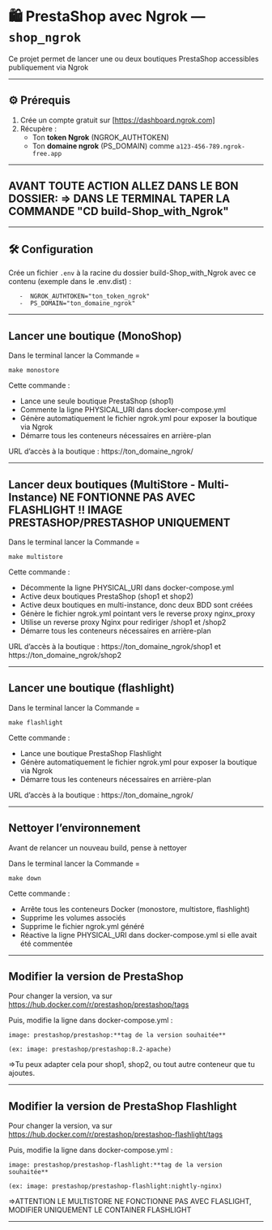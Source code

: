 # 🛍️ PrestaShop avec Ngrok — `shop_ngrok`

Ce projet permet de lancer une ou deux boutiques PrestaShop accessibles publiquement via Ngrok

---

## ⚙️ Prérequis

1. Crée un compte gratuit sur [https://dashboard.ngrok.com]
2. Récupère :
   - Ton **token Ngrok** (NGROK_AUTHTOKEN)
   - Ton **domaine ngrok** (PS_DOMAIN) comme `a123-456-789.ngrok-free.app`

---

##  AVANT TOUTE ACTION ALLEZ DANS LE BON DOSSIER: => DANS LE TERMINAL TAPER LA COMMANDE "CD build-Shop_with_Ngrok"

---

## 🛠️ Configuration

Crée un fichier `.env` à la racine du dossier build-Shop_with_Ngrok avec ce contenu (exemple dans le .env.dist) :
```
   -  NGROK_AUTHTOKEN="ton_token_ngrok"
   -  PS_DOMAIN="ton_domaine_ngrok"

```
---

## Lancer une boutique (MonoShop)

Dans le terminal lancer la Commande = 

```make monostore```
      
Cette commande :
   - Lance une seule boutique PrestaShop (shop1)
   - Commente la ligne PHYSICAL_URI dans docker-compose.yml
   - Génère automatiquement le fichier ngrok.yml pour exposer la boutique via Ngrok
   - Démarre tous les conteneurs nécessaires en arrière-plan

URL d’accès à la boutique : https://ton_domaine_ngrok/

---

## Lancer deux boutiques (MultiStore - Multi-Instance) NE FONTIONNE PAS AVEC FLASHLIGHT !! IMAGE PRESTASHOP/PRESTASHOP UNIQUEMENT

Dans le terminal lancer la Commande = 

```make multistore```

Cette commande :
   - Décommente la ligne PHYSICAL_URI dans docker-compose.yml
   - Active deux boutiques PrestaShop (shop1 et shop2)
   - Active deux boutiques en multi-instance, donc deux BDD sont créées
   - Génère le fichier ngrok.yml pointant vers le reverse proxy nginx_proxy
   - Utilise un reverse proxy Nginx pour rediriger /shop1 et /shop2
   - Démarre tous les conteneurs nécessaires en arrière-plan

URL d’accès à la boutique : https://ton_domaine_ngrok/shop1 et https://ton_domaine_ngrok/shop2

---

## Lancer une boutique (flashlight)

Dans le terminal lancer la Commande = 

```make flashlight```
      
Cette commande :
   - Lance une boutique PrestaShop Flashlight
   - Génère automatiquement le fichier ngrok.yml pour exposer la boutique via Ngrok
   - Démarre tous les conteneurs nécessaires en arrière-plan

URL d’accès à la boutique : https://ton_domaine_ngrok/

---

## Nettoyer l’environnement

Avant de relancer un nouveau build, pense à nettoyer 

Dans le terminal lancer la Commande = 

```make down```

Cette commande :
   - Arrête tous les conteneurs Docker (monostore, multistore, flashlight)
   - Supprime les volumes associés
   - Supprime le fichier ngrok.yml généré
   - Réactive la ligne PHYSICAL_URI dans docker-compose.yml si elle avait été commentée

---

## Modifier la version de PrestaShop

Pour changer la version, va sur https://hub.docker.com/r/prestashop/prestashop/tags

Puis, modifie la ligne dans docker-compose.yml :

```
image: prestashop/prestashop:**tag de la version souhaitée**

(ex: image: prestashop/prestashop:8.2-apache)
``` 

=>Tu peux adapter cela pour shop1, shop2, ou tout autre conteneur que tu ajoutes.

---

## Modifier la version de PrestaShop Flashlight

Pour changer la version, va sur https://hub.docker.com/r/prestashop/prestashop-flashlight/tags

Puis, modifie la ligne dans docker-compose.yml :

```
image: prestashop/prestashop-flashlight:**tag de la version souhaitée**

(ex: image: prestashop/prestashop-flashlight:nightly-nginx)
``` 
=>ATTENTION LE MULTISTORE NE FONCTIONNE PAS AVEC FLASLIGHT, MODIFIER UNIQUEMENT LE CONTAINER FLASHLIGHT

---
